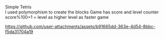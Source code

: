 Simple Tetris <br>
I used polymorphism to create the blocks
Game has score and level counter 
score%100+1 = level 
as higher level as faster game 

https://github.com/user-attachments/assets/b91665dd-363e-4d54-8bbc-f5da31704a19


